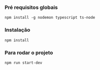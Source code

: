 ### Pré requisitos globais
`npm install -g nodemon typescript ts-node`

### Instalação
`npm install`

### Para rodar o projeto 
`npm run start-dev`